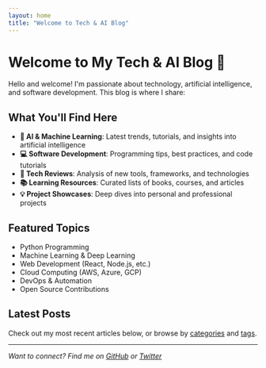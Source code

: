 ```yaml
---
layout: home
title: "Welcome to Tech & AI Blog"
---
```


# Welcome to My Tech & AI Blog 🚀

Hello and welcome! I'm passionate about technology, artificial intelligence, and software development. This blog is where I share:

## What You'll Find Here

- **🤖 AI & Machine Learning**: Latest trends, tutorials, and insights into artificial intelligence
- **💻 Software Development**: Programming tips, best practices, and code tutorials
- **🔧 Tech Reviews**: Analysis of new tools, frameworks, and technologies
- **📚 Learning Resources**: Curated lists of books, courses, and articles
- **💡 Project Showcases**: Deep dives into personal and professional projects

## Featured Topics

- Python Programming
- Machine Learning & Deep Learning
- Web Development (React, Node.js, etc.)
- Cloud Computing (AWS, Azure, GCP)
- DevOps & Automation
- Open Source Contributions

## Latest Posts

Check out my most recent articles below, or browse by [categories](/categories) and [tags](/tags).

---

*Want to connect? Find me on [GitHub](https://github.com/your_github_username) or [Twitter](https://twitter.com/your_twitter_handle)*
